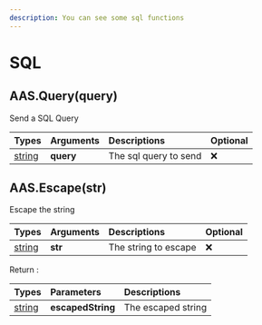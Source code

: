 ```yaml
---
description: You can see some sql functions
---
```


# SQL

## AAS.Query\(query\)

Send a SQL Query

| Types | Arguments | Descriptions | Optional |
| :--- | :--- | :--- | :--- |
| [string](https://www.lua.org/pil/2.4.html) | **query** | The sql query to send | ❌ |

## AAS.Escape\(str\)

Escape the string

| Types | Arguments | Descriptions | Optional |
| :--- | :--- | :--- | :--- |
| [string](https://www.lua.org/pil/2.4.html) | **str** | The string to escape | ❌ |

Return :

| Types | Parameters | Descriptions |
| :--- | :--- | :--- |
| [string](https://www.lua.org/pil/2.4.html) | **escapedString** | The escaped string |

